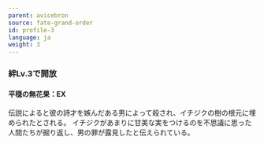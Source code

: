 ```yaml
---
parent: avicebron
source: fate-grand-order
id: profile-3
language: ja
weight: 3
---
```


### 絆Lv.3で開放

#### 平穏の無花果：EX

伝説によると彼の詩才を嫉んだある男によって殺され、イチジクの樹の根元に埋められたとされる。
イチジクがあまりに甘美な実をつけるのを不思議に思った人間たちが掘り返し、男の罪が露見したと伝えられている。
